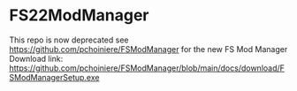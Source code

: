 # FS22ModManager
This repo is now deprecated see https://github.com/pchoiniere/FSModManager for the new FS Mod Manager
Download link: https://github.com/pchoiniere/FSModManager/blob/main/docs/download/FSModManagerSetup.exe
